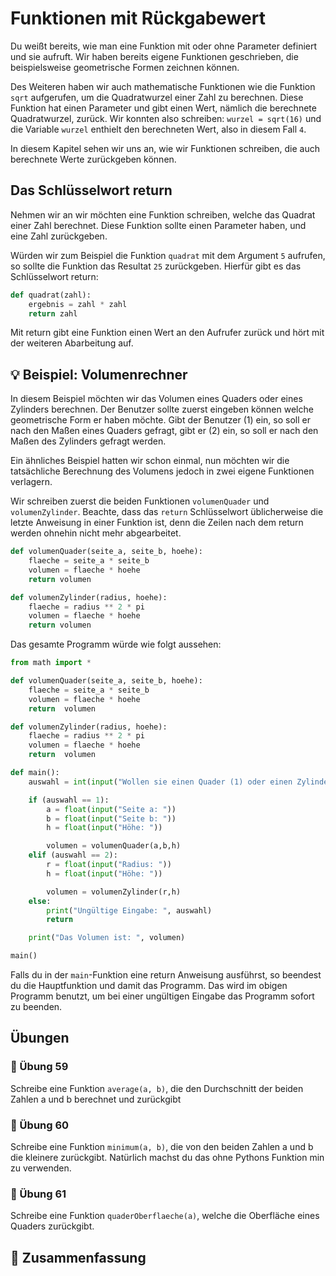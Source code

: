 # Funktionen mit Rückgabewert

Du weißt bereits, wie man eine Funktion mit oder ohne Parameter definiert und sie aufruft.
Wir haben bereits eigene Funktionen geschrieben, die beispielsweise geometrische
Formen zeichnen können.

Des Weiteren haben wir auch mathematische Funktionen wie die Funktion `sqrt` aufgerufen,
um die Quadratwurzel einer Zahl zu berechnen.
Diese Funktion hat einen Parameter und gibt einen Wert, nämlich die berechnete
Quadratwurzel, zurück. Wir konnten also schreiben: `wurzel = sqrt(16)`
und die Variable `wurzel` enthielt den berechneten Wert, also in diesem Fall `4`.

In diesem Kapitel sehen wir uns an, wie wir Funktionen schreiben, die auch 
berechnete Werte zurückgeben können.

## Das Schlüsselwort return

Nehmen wir an wir möchten eine Funktion schreiben,
welche das Quadrat einer Zahl berechnet.
Diese Funktion sollte einen Parameter haben,
und eine Zahl zurückgeben.

Würden wir zum Beispiel die Funktion `quadrat` mit dem
Argument `5` aufrufen, so sollte die Funktion das Resultat `25` zurückgeben.
Hierfür gibt es das Schlüsselwort return:

```python
def quadrat(zahl):
    ergebnis = zahl * zahl
    return zahl
```

Mit return gibt eine Funktion einen Wert an den Aufrufer zurück
und hört mit der weiteren Abarbeitung auf.

## 💡 Beispiel: Volumenrechner

In diesem Beispiel möchten wir das Volumen eines Quaders oder
eines Zylinders berechnen.
Der Benutzer sollte zuerst eingeben können welche geometrische Form er haben möchte.
Gibt der Benutzer (1) ein, so soll er nach den Maßen eines Quaders gefragt,
gibt er (2) ein, so soll er nach den Maßen des Zylinders gefragt werden.

Ein ähnliches Beispiel hatten wir schon einmal,
nun möchten wir die tatsächliche Berechnung des Volumens jedoch in zwei
eigene Funktionen verlagern.

Wir schreiben zuerst die beiden Funktionen `volumenQuader` und `volumenZylinder`.
Beachte, dass das `return` Schlüsselwort üblicherweise die letzte Anweisung 
in einer Funktion ist, denn die Zeilen nach dem return werden ohnehin nicht mehr abgearbeitet.

```python
def volumenQuader(seite_a, seite_b, hoehe):
    flaeche = seite_a * seite_b
    volumen = flaeche * hoehe
    return volumen
```

```python
def volumenZylinder(radius, hoehe):
    flaeche = radius ** 2 * pi
    volumen = flaeche * hoehe
    return volumen
```

Das gesamte Programm würde wie folgt aussehen:

```python
from math import *

def volumenQuader(seite_a, seite_b, hoehe):
    flaeche = seite_a * seite_b
    volumen = flaeche * hoehe
    return  volumen

def volumenZylinder(radius, hoehe):
    flaeche = radius ** 2 * pi
    volumen = flaeche * hoehe
    return  volumen

def main():
    auswahl = int(input("Wollen sie einen Quader (1) oder einen Zylinder(2) berechnen?: "))

    if (auswahl == 1):
        a = float(input("Seite a: "))
        b = float(input("Seite b: "))
        h = float(input("Höhe: "))

        volumen = volumenQuader(a,b,h)
    elif (auswahl == 2):
        r = float(input("Radius: ")) 
        h = float(input("Höhe: "))

        volumen = volumenZylinder(r,h)
    else:
        print("Ungültige Eingabe: ", auswahl)
        return

    print("Das Volumen ist: ", volumen)

main()
```

Falls du in der `main`-Funktion eine return Anweisung ausführst,
so beendest du die Hauptfunktion und damit das Programm.
Das wird im obigen Programm benutzt, um bei einer ungültigen Eingabe das
Programm sofort zu beenden.



## Übungen

### 📝 Übung 59

Schreibe eine Funktion `average(a, b)`, die den Durchschnitt der
beiden Zahlen a und b berechnet und zurückgibt

### 📝 Übung 60
Schreibe eine Funktion `minimum(a, b)`, die von den beiden Zahlen
a und b die kleinere zurückgibt. Natürlich machst du das ohne Pythons
Funktion min zu verwenden.

### 📝 Übung 61
Schreibe eine Funktion `quaderOberflaeche(a)`, welche die Oberfläche eines Quaders zurückgibt.

## 🧭 Zusammenfassung





















